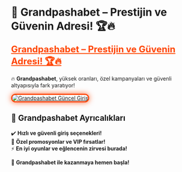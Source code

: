 # 🎯 Grandpashabet – Prestijin ve Güvenin Adresi! 🏆🔥  

<a href="https://cutt.ly/GrandSosyal" title="Grandpashabet Güncel Giriş" style="color: #ff4500; font-size: 24px; font-weight: bold;">Grandpashabet – Prestijin ve Güvenin Adresi! 🏆🔥</a>  

🔥 **Grandpashabet**, yüksek oranları, özel kampanyaları ve güvenli altyapısıyla fark yaratıyor!  

<a href="https://cutt.ly/GrandSosyal" title="Grandpashabet Güncel Giriş">  
<img src="https://i.ibb.co/BtMhhf6/g-venligiris.jpg" alt="Grandpashabet Güncel Giriş" style="max-width: 100%; border: 3px solid #ff4500; border-radius: 15px; box-shadow: 0px 0px 15px rgba(255, 69, 0, 0.8);">  
</a>  

## 🚀 Grandpashabet Ayrıcalıkları  
✔️ **Hızlı ve güvenli giriş seçenekleri!**  
🎁 **Özel promosyonlar ve VIP fırsatlar!**  
⚡ **En iyi oyunlar ve eğlencenin zirvesi burada!**  

💎 **Grandpashabet ile kazanmaya hemen başla!**
